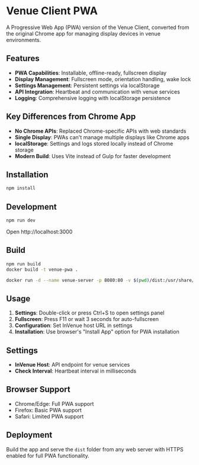 # Venue Client PWA

A Progressive Web App (PWA) version of the Venue Client, converted from the original Chrome app for managing display devices in venue environments.

## Features

- **PWA Capabilities**: Installable, offline-ready, fullscreen display
- **Display Management**: Fullscreen mode, orientation handling, wake lock
- **Settings Management**: Persistent settings via localStorage
- **API Integration**: Heartbeat and communication with venue services
- **Logging**: Comprehensive logging with localStorage persistence

## Key Differences from Chrome App

- **No Chrome APIs**: Replaced Chrome-specific APIs with web standards
- **Single Display**: PWAs can't manage multiple displays like Chrome apps
- **localStorage**: Settings and logs stored locally instead of Chrome storage
- **Modern Build**: Uses Vite instead of Gulp for faster development

## Installation

```bash
npm install
```

## Development

```bash
npm run dev
```

Open http://localhost:3000

## Build

```bash
npm run build
docker build -t venue-pwa .

docker run -d --name venue-server -p 8080:80 -v $(pwd)/dist:/usr/share/nginx/html nginx:alpine
```



## Usage

1. **Settings**: Double-click or press Ctrl+S to open settings panel
2. **Fullscreen**: Press F11 or wait 3 seconds for auto-fullscreen
3. **Configuration**: Set InVenue host URL in settings
4. **Installation**: Use browser's "Install App" option for PWA installation

## Settings

- **InVenue Host**: API endpoint for venue services
- **Check Interval**: Heartbeat interval in milliseconds

## Browser Support

- Chrome/Edge: Full PWA support
- Firefox: Basic PWA support
- Safari: Limited PWA support

## Deployment

Build the app and serve the `dist` folder from any web server with HTTPS enabled for full PWA functionality.
